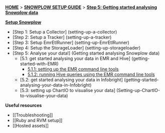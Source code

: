 [**HOME**](Home) > [**SNOWPLOW SETUP GUIDE**](Setting-up-Snowplow) > [**Step 5: Getting started analysing Snowplow data**](Getting-started-analysing-Snowplow-data)  

[**Setup Snowplow**](Setting-up-Snowplow)  

- [Step 1: Setup a Collector] (setting-up-a-collector)  
- [Step 2: Setup a Tracker] (setting-up-a-tracker)  
- [Step 3: Setup EmrEtlRunner] (setting-up-EmrEtlRunner)  
- [Step 4: Setup the StorageLoader] (setting-up-storageloader)  
- [Step 5: Analyse your data!] (Getting started analysing Snowplow data)  
  - [5.1: get started analysing your data in EMR and Hive] (getting-started-with-EMR)
    - [5.1.1: setting up the EMR command line tools](Setting-up-EMR-command-line-tools)
    - [5.1.2: running Hive queries using the EMR command line tools](Running-Hive-using-the-command-line-tools)
  - [5.2: get started analysing your data in Infobright] (getting-started-analysing-your-data-in-Infobright)
  - [5.3: setting up ChartIO to visualise your data] (Setting-up-ChartIO-to-visualise-your-data)

**Useful resources**  

- [[Troubleshooting]]  
- [[Ruby and RVM setup]]  
- [[Hosted assets]]  